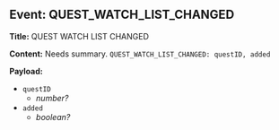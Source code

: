 ## Event: QUEST_WATCH_LIST_CHANGED

**Title:** QUEST WATCH LIST CHANGED

**Content:**
Needs summary.
`QUEST_WATCH_LIST_CHANGED: questID, added`

**Payload:**
- `questID`
  - *number?*
- `added`
  - *boolean?*
